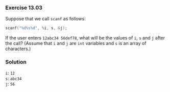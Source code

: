 ### Exercise 13.03
Suppose that we call `scanf` as follows:

```c
scanf("%d%s%d", %i, s, &j);
```

If the user enters `12abc34 56def78`, what will be the values of `i`, `s` and
`j` after the call? (Assume that `i` and `j` are `int` variables and `s` is an
array of characters.)

### Solution
`i`: `12`  
`s`: `abc34`  
`j`: `56`
